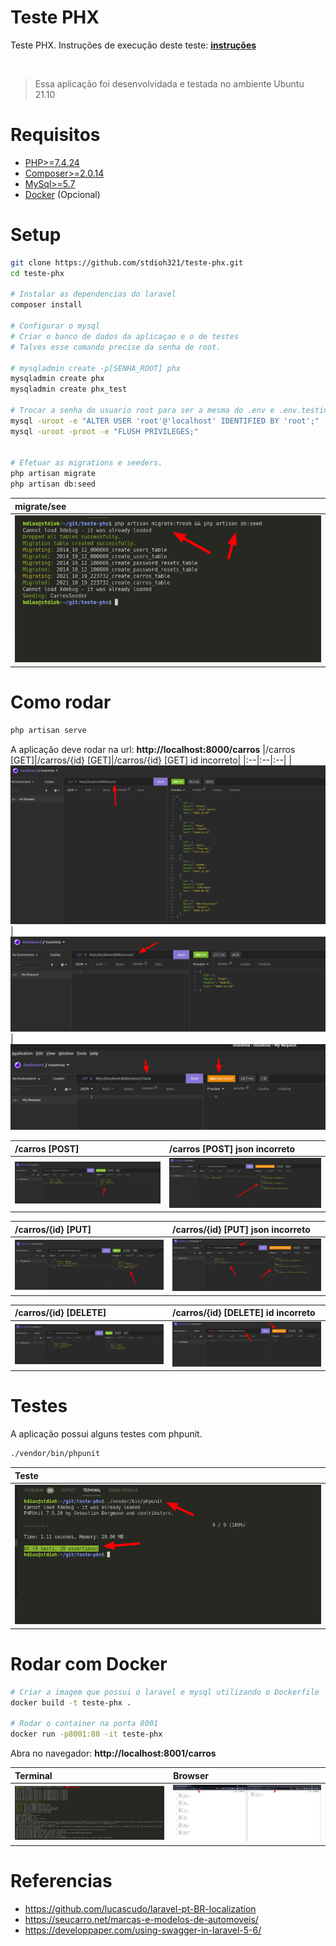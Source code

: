 # Teste PHX
Teste PHX.
Instruções de execução deste teste: **[instruções](./docs/etapa_final.txt)**

 <br />  

> Essa aplicação foi desenvolvidada e testada no ambiente Ubuntu 21.10
# Requisitos
* [PHP>=7.4.24](https://www.php.net/downloads.php)
* [Composer>=2.0.14](https://getcomposer.org/download/)
* [MySql>=5.7](https://www.mysql.com/downloads/)
* [Docker](https://docs.docker.com/get-docker/) (Opcional)



# Setup
```sh
git clone https://github.com/stdioh321/teste-phx.git
cd teste-phx

# Instalar as dependencias do laravel
composer install

# Configurar o mysql
# Criar o banco de dados da aplicaçao e o de testes
# Talves esse comando precise da senha de root.

# mysqladmin create -p[SENHA_ROOT] phx
mysqladmin create phx
mysqladmin create phx_test

# Trocar a senha do usuario root para ser a mesma do .env e .env.testing
mysql -uroot -e "ALTER USER 'root'@'localhost' IDENTIFIED BY 'root';"  
mysql -uroot -proot -e "FLUSH PRIVILEGES;"


# Efetuar as migrations e seeders.
php artisan migrate
php artisan db:seed
```
|migrate/see|
|:--|
|![migrate/seed](./docs/screenshoot_08.png)|


# Como rodar
```sh
php artisan serve
```
A aplicação deve rodar na url: **http://localhost:8000/carros**
|/carros [GET]|/carros/{id} [GET]|/carros/{id} [GET] id incorreto|
|:--|:--|:--|
|![carros](./docs/screenshoot_01.png)|![carros](./docs/screenshoot_02.png)|![carros](./docs/screenshoot_09.png)

|/carros [POST]|/carros [POST] json incorreto|
|:--|:--|
|![carros](./docs/screenshoot_03.png)|![carros](./docs/screenshoot_04.png)

|/carros/{id} [PUT]|/carros/{id} [PUT] json incorreto|
|:--|:--|
|![carros](./docs/screenshoot_05.png)|![carros](./docs/screenshoot_10.png)

|/carros/{id} [DELETE]|/carros/{id} [DELETE] id incorreto|
|:--|:--|
|![carros](./docs/screenshoot_06.png)|![carros](./docs/screenshoot_11.png)

# Testes
A aplicação possui alguns testes com phpunit.

```sh
./vendor/bin/phpunit
```
|Teste|
|:---|
|![carros](./docs/screenshoot_07.png)|

# Rodar com Docker

```sh
# Criar a imagem que possui o laravel e mysql utilizando o Dockerfile
docker build -t teste-phx .

# Rodar o container na porta 8001
docker run -p8001:80 -it teste-phx
```
Abra no navegador: **http://localhost:8001/carros**


|Terminal|Browser|
|:---|:---|
|![terminal](docs/screenshoot_12.png)|![browser](docs/screenshoot_13.png)

# Referencias
* https://github.com/lucascudo/laravel-pt-BR-localization
* https://seucarro.net/marcas-e-modelos-de-automoveis/
* https://developpaper.com/using-swagger-in-laravel-5-6/